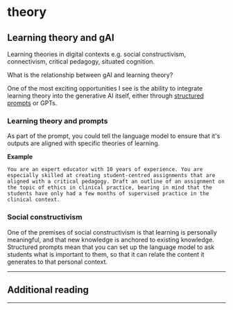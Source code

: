 # theory

## Learning theory and gAI

Learning theories in digital contexts e.g. social constructivism, connectivism, critical pedagogy, situated cognition.

What is the relationship between gAI and learning theory?

One of the most exciting opportunities I see is the ability to integrate learning theory into the generative AI itself, either through [structured prompts](<prompting.md#Structured prompting>) or GPTs.

### Learning theory and prompts

As part of the prompt, you could tell the language model to ensure that it's outputs are aligned with specific theories of learning.

**Example**

```
You are an expert educator with 10 years of experience. You are especially skilled at creating student-centred assignments that are aligned with a critical pedagogy. Draft an outline of an assignment on the topic of ethics in clinical practice, bearing in mind that the students have only had a few months of supervised practice in the clinical context.
```

### Social constructivism

One of the premises of social constructivism is that learning is personally meaningful, and that new knowledge is anchored to existing knowledge. Structured prompts mean that you can set up the language model to ask students what is important to them, so that it can relate the content it generates to that personal context.

***

## Additional reading

***
